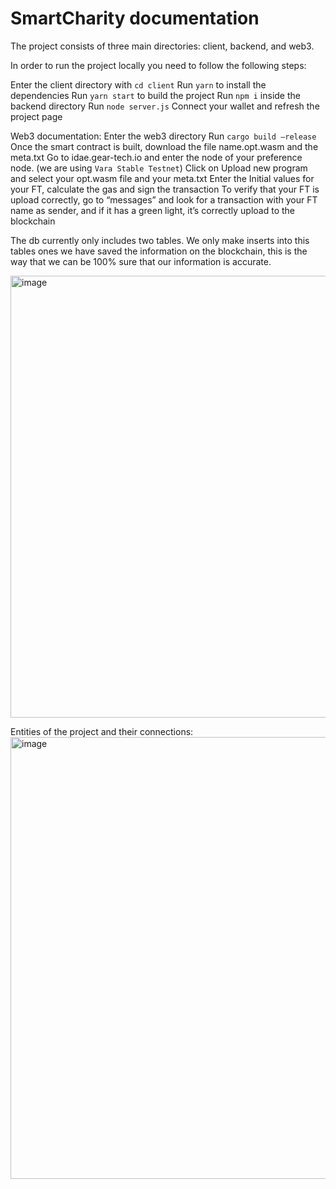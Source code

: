 # SmartCharity documentation

The project consists of three main directories: client, backend, and web3.


In order to run the project locally you need to follow the following steps:

Enter the client directory with `cd client`
Run `yarn` to install the dependencies
Run `yarn start` to build the project
Run `npm i` inside the backend directory
Run `node server.js`
Connect your wallet and refresh the project page



Web3 documentation:
Enter the web3 directory
Run `cargo build –release`
Once the smart contract is built, download the file name.opt.wasm and the meta.txt
Go to idae.gear-tech.io and enter the node of your preference node. (we are using `Vara Stable Testnet`)
Click on Upload new program and select your opt.wasm file and your meta.txt
Enter the Initial values for your FT, calculate the gas and sign the transaction
To verify that your FT is upload correctly, go to “messages” and look for a transaction with your FT name as sender, and if it has a green light, it’s correctly upload to the blockchain

The db currently only includes two tables. We only make inserts into this tables ones we have saved the information on the blockchain, this is the way that we can be 100% sure that our information is accurate.

<img width="707" alt="image" src="https://github.com/MrJ8585/SmartCharity/assets/79416917/41162b6f-d66f-4cfd-80b4-b38e042f2c8c">

Entities of the project and their connections: 
<img width="707" alt="image" src="https://github.com/MrJ8585/SmartCharity/assets/79416917/0ac2e343-d52b-4b11-8129-7aaddcfd37ed">
